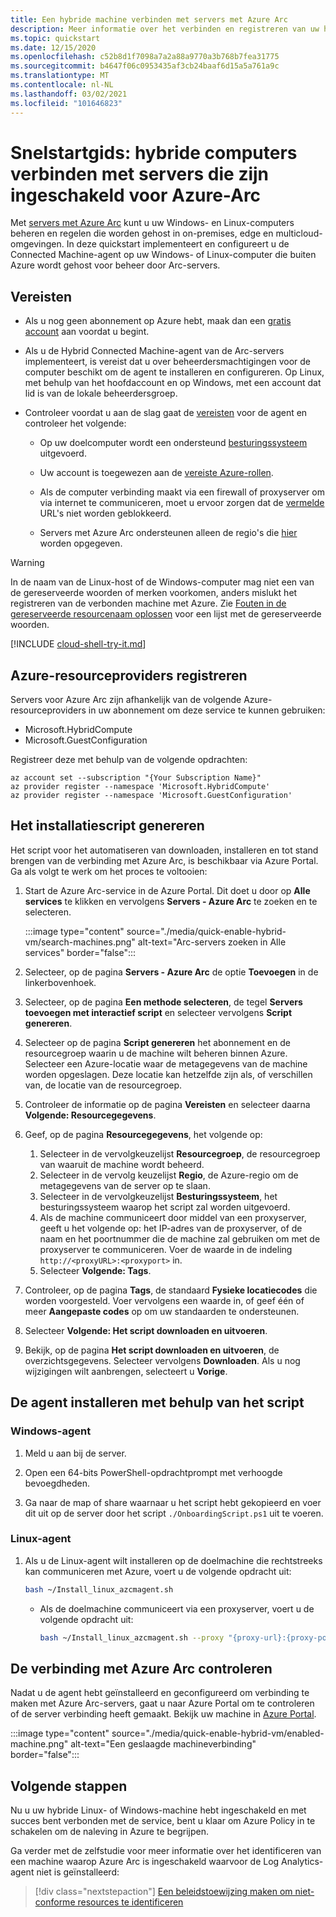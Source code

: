 ```yaml
---
title: Een hybride machine verbinden met servers met Azure Arc
description: Meer informatie over het verbinden en registreren van uw hybride machine met Azure Arc-servers.
ms.topic: quickstart
ms.date: 12/15/2020
ms.openlocfilehash: c52b8d1f7098a7a2a88a9770a3b768b7fea31775
ms.sourcegitcommit: b4647f06c0953435af3cb24baaf6d15a5a761a9c
ms.translationtype: MT
ms.contentlocale: nl-NL
ms.lasthandoff: 03/02/2021
ms.locfileid: "101646823"
---
```

# <a name="quickstart-connect-hybrid-machines-with-azure-arc-enabled-servers"></a>Snelstartgids: hybride computers verbinden met servers die zijn ingeschakeld voor Azure-Arc

Met [servers met Azure Arc](../overview.md) kunt u uw Windows- en Linux-computers beheren en regelen die worden gehost in on-premises, edge en multicloud-omgevingen. In deze quickstart implementeert en configureert u de Connected Machine-agent op uw Windows- of Linux-computer die buiten Azure wordt gehost voor beheer door Arc-servers.

## <a name="prerequisites"></a>Vereisten

* Als u nog geen abonnement op Azure hebt, maak dan een [gratis account](https://azure.microsoft.com/free/?WT.mc_id=A261C142F) aan voordat u begint.

* Als u de Hybrid Connected Machine-agent van de Arc-servers implementeert, is vereist dat u over beheerdersmachtigingen voor de computer beschikt om de agent te installeren en configureren. Op Linux, met behulp van het hoofdaccount en op Windows, met een account dat lid is van de lokale beheerdersgroep.

* Controleer voordat u aan de slag gaat de [vereisten](../agent-overview.md#prerequisites) voor de agent en controleer het volgende:

    * Op uw doelcomputer wordt een ondersteund [besturingssysteem](../agent-overview.md#supported-operating-systems) uitgevoerd.

    * Uw account is toegewezen aan de [vereiste Azure-rollen](../agent-overview.md#required-permissions).

    * Als de computer verbinding maakt via een firewall of proxyserver om via internet te communiceren, moet u ervoor zorgen dat de [vermelde](../agent-overview.md#networking-configuration) URL's niet worden geblokkeerd.

    * Servers met Azure Arc ondersteunen alleen de regio's die [hier](../overview.md#supported-regions) worden opgegeven.

> [!WARNING]
> In de naam van de Linux-host of de Windows-computer mag niet een van de gereserveerde woorden of merken voorkomen, anders mislukt het registreren van de verbonden machine met Azure. Zie [Fouten in de gereserveerde resourcenaam oplossen](../../../azure-resource-manager/templates/error-reserved-resource-name.md) voor een lijst met de gereserveerde woorden.

[!INCLUDE [cloud-shell-try-it.md](../../../../includes/cloud-shell-try-it.md)]

## <a name="register-azure-resource-providers"></a>Azure-resourceproviders registreren

Servers voor Azure Arc zijn afhankelijk van de volgende Azure-resourceproviders in uw abonnement om deze service te kunnen gebruiken:

* Microsoft.HybridCompute
* Microsoft.GuestConfiguration

Registreer deze met behulp van de volgende opdrachten:

```azurecli-interactive
az account set --subscription "{Your Subscription Name}"
az provider register --namespace 'Microsoft.HybridCompute'
az provider register --namespace 'Microsoft.GuestConfiguration'
```

## <a name="generate-installation-script"></a>Het installatiescript genereren

Het script voor het automatiseren van downloaden, installeren en tot stand brengen van de verbinding met Azure Arc, is beschikbaar via Azure Portal. Ga als volgt te werk om het proces te voltooien:

1. Start de Azure Arc-service in de Azure Portal. Dit doet u door op **Alle services** te klikken en vervolgens **Servers - Azure Arc** te zoeken en te selecteren.

    :::image type="content" source="./media/quick-enable-hybrid-vm/search-machines.png" alt-text="Arc-servers zoeken in Alle services" border="false":::

1. Selecteer, op de pagina **Servers - Azure Arc** de optie **Toevoegen** in de linkerbovenhoek.

1. Selecteer, op de pagina **Een methode selecteren**, de tegel **Servers toevoegen met interactief script** en selecteer vervolgens **Script genereren**.

1. Selecteer op de pagina **Script genereren** het abonnement en de resourcegroep waarin u de machine wilt beheren binnen Azure. Selecteer een Azure-locatie waar de metagegevens van de machine worden opgeslagen. Deze locatie kan hetzelfde zijn als, of verschillen van, de locatie van de resourcegroep.

1. Controleer de informatie op de pagina **Vereisten** en selecteer daarna **Volgende: Resourcegegevens**.

1. Geef, op de pagina **Resourcegegevens**, het volgende op:

    1. Selecteer in de vervolgkeuzelijst **Resourcegroep**, de resourcegroep van waaruit de machine wordt beheerd.
    1. Selecteer in de vervolg keuzelijst **Regio**, de Azure-regio om de metagegevens van de server op te slaan.
    1. Selecteer in de vervolgkeuzelijst **Besturingssysteem**, het besturingssysteem waarop het script zal worden uitgevoerd.
    1. Als de machine communiceert door middel van een proxyserver, geeft u het volgende op: het IP-adres van de proxyserver, of de naam en het poortnummer die de machine zal gebruiken om met de proxyserver te communiceren. Voer de waarde in de indeling `http://<proxyURL>:<proxyport>` in.
    1. Selecteer **Volgende: Tags**.

1. Controleer, op de pagina **Tags**, de standaard **Fysieke locatiecodes** die worden voorgesteld. Voer vervolgens een waarde in, of geef één of meer **Aangepaste codes** op om uw standaarden te ondersteunen.

1. Selecteer **Volgende: Het script downloaden en uitvoeren**.

1. Bekijk, op de pagina **Het script downloaden en uitvoeren**, de overzichtsgegevens. Selecteer vervolgens **Downloaden**. Als u nog wijzigingen wilt aanbrengen, selecteert u **Vorige**.

## <a name="install-the-agent-using-the-script"></a>De agent installeren met behulp van het script

### <a name="windows-agent"></a>Windows-agent

1. Meld u aan bij de server.

1. Open een 64-bits PowerShell-opdrachtprompt met verhoogde bevoegdheden.

1. Ga naar de map of share waarnaar u het script hebt gekopieerd en voer dit uit op de server door het script `./OnboardingScript.ps1` uit te voeren.

### <a name="linux-agent"></a>Linux-agent

1. Als u de Linux-agent wilt installeren op de doelmachine die rechtstreeks kan communiceren met Azure, voert u de volgende opdracht uit:

    ```bash
    bash ~/Install_linux_azcmagent.sh
    ```

    * Als de doelmachine communiceert via een proxyserver, voert u de volgende opdracht uit:

        ```bash
        bash ~/Install_linux_azcmagent.sh --proxy "{proxy-url}:{proxy-port}"
        ```

## <a name="verify-the-connection-with-azure-arc"></a>De verbinding met Azure Arc controleren

Nadat u de agent hebt geïnstalleerd en geconfigureerd om verbinding te maken met Azure Arc-servers, gaat u naar Azure Portal om te controleren of de server verbinding heeft gemaakt. Bekijk uw machine in [Azure Portal](https://aka.ms/hybridmachineportal).

:::image type="content" source="./media/quick-enable-hybrid-vm/enabled-machine.png" alt-text="Een geslaagde machineverbinding" border="false":::

## <a name="next-steps"></a>Volgende stappen

Nu u uw hybride Linux- of Windows-machine hebt ingeschakeld en met succes bent verbonden met de service, bent u klaar om Azure Policy in te schakelen om de naleving in Azure te begrijpen.

Ga verder met de zelfstudie voor meer informatie over het identificeren van een machine waarop Azure Arc is ingeschakeld waarvoor de Log Analytics-agent niet is geïnstalleerd:

> [!div class="nextstepaction"]
> [Een beleidstoewijzing maken om niet-conforme resources te identificeren](tutorial-assign-policy-portal.md)
